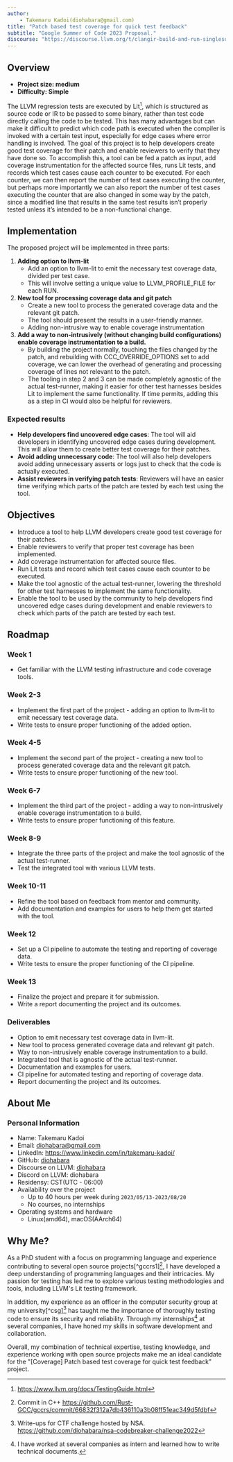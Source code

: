 ```yaml
---
author:
    - Takemaru Kadoi(diohabara@gmail.com)
title: "Patch based test coverage for quick test feedback"
subtitle: "Google Summer of Code 2023 Proposal."
discourse: "https://discourse.llvm.org/t/clangir-build-and-run-singlesource-benchmarks-using-clangir/68473"
---
```


## Overview

- **Project size: medium**
- **Difficulty: Simple**

The LLVM regression tests are executed by Lit[^llvm-testing], which is structured as source code or IR to be passed to some binary, rather than test code directly calling the code to be tested. This has many advantages but can make it difficult to predict which code path is executed when the compiler is invoked with a certain test input, especially for edge cases where error handling is involved. The goal of this project is to help developers create good test coverage for their patch and enable reviewers to verify that they have done so. To accomplish this, a tool can be fed a patch as input, add coverage instrumentation for the affected source files, runs Lit tests, and records which test cases cause each counter to be executed. For each counter, we can then report the number of test cases executing the counter, but perhaps more importantly we can also report the number of test cases executing the counter that are also changed in some way by the patch, since a modified line that results in the same test results isn’t properly tested unless it’s intended to be a non-functional change.

[^llvm-testing]: https://www.llvm.org/docs/TestingGuide.html

## Implementation

The proposed project will be implemented in three parts:

1. **Adding option to llvm-lit**
    - Add an option to llvm-lit to emit the necessary test coverage data, divided per test case.
    - This will involve setting a unique value to LLVM_PROFILE_FILE for each RUN.
2. **New tool for processing coverage data and git patch**
    - Create a new tool to process the generated coverage data and the relevant git patch.
    - The tool should present the results in a user-friendly manner.
    - Adding non-intrusive way to enable coverage instrumentation
3. **Add a way to non-intrusively (without changing build configurations) enable coverage instrumentation to a build.**
    - By building the project normally, touching the files changed by the patch, and rebuilding with CCC_OVERRIDE_OPTIONS set to add coverage, we can lower the overhead of generating and processing coverage of lines not relevant to the patch.
    - The tooling in step 2 and 3 can be made completely agnostic of the actual test-runner, making it easier for other test harnesses besides Lit to implement the same functionality. If time permits, adding this as a step in CI would also be helpful for reviewers.

### Expected results

- **Help developers find uncovered edge cases**: The tool will aid developers in identifying uncovered edge cases during development. This will allow them to create better test coverage for their patches.
- **Avoid adding unnecessary code**: The tool will also help developers avoid adding unnecessary asserts or logs just to check that the code is actually executed.
- **Assist reviewers in verifying patch tests**: Reviewers will have an easier time verifying which parts of the patch are tested by each test using the tool.

## Objectives

- Introduce a tool to help LLVM developers create good test coverage for their patches.
- Enable reviewers to verify that proper test coverage has been implemented.
- Add coverage instrumentation for affected source files.
- Run Lit tests and record which test cases cause each counter to be executed.
- Make the tool agnostic of the actual test-runner, lowering the threshold for other test harnesses to implement the same functionality.
- Enable the tool to be used by the community to help developers find uncovered edge cases during development and enable reviewers to check which parts of the patch are tested by each test.

## Roadmap

### Week 1

- Get familiar with the LLVM testing infrastructure and code coverage tools.

### Week 2-3

- Implement the first part of the project - adding an option to llvm-lit to emit necessary test coverage data.
- Write tests to ensure proper functioning of the added option.

### Week 4-5

- Implement the second part of the project - creating a new tool to process generated coverage data and the relevant git patch.
- Write tests to ensure proper functioning of the new tool.

### Week 6-7

- Implement the third part of the project - adding a way to non-intrusively enable coverage instrumentation to a build.
- Write tests to ensure proper functioning of this feature.

### Week 8-9

- Integrate the three parts of the project and make the tool agnostic of the actual test-runner.
- Test the integrated tool with various LLVM tests.

### Week 10-11

- Refine the tool based on feedback from mentor and community.
- Add documentation and examples for users to help them get started with the tool.

### Week 12

- Set up a CI pipeline to automate the testing and reporting of coverage data.
- Write tests to ensure the proper functioning of the CI pipeline.

### Week 13

- Finalize the project and prepare it for submission.
- Write a report documenting the project and its outcomes.

### Deliverables

- Option to emit necessary test coverage data in llvm-lit.
- New tool to process generated coverage data and relevant git patch.
- Way to non-intrusively enable coverage instrumentation to a build.
- Integrated tool that is agnostic of the actual test-runner.
- Documentation and examples for users.
- CI pipeline for automated testing and reporting of coverage data.
- Report documenting the project and its outcomes.

## About Me

### Personal Information

- Name: Takemaru Kadoi
- Email: [diohabara@gmail.com](mailto:diohabara@gmail.com)
- LinkedIn: <https://www.linkedin.com/in/takemaru-kadoi/>
- GitHub: [diohabara](https://github.com/diohabara)
- Discourse on LLVM: [diohabara](https://discourse.llvm.org/u/diohabara/)
- Discord on LLVM: diohabara
- Residensy: CST(UTC - 06:00)
- Availability over the project
  - Up to 40 hours per week during `2023/05/13-2023/08/20`
  - No courses, no internships
- Operating systems and hardware
  - Linux(amd64), macOS(AArch64)

## Why Me?

As a PhD student with a focus on programming language and experience contributing to several open source projects[^gccrs1][^gccrs2], I have developed a deep understanding of programming languages and their intricacies. My passion for testing has led me to explore various testing methodologies and tools, including LLVM's Lit testing framework.

[^gccrs2]: Commit in C++ <https://github.com/Rust-GCC/gccrs/commit/66832f312a7db436110a3b08ff51eac349d5fdbf>

In addition, my experience as an officer in the computer security group at my university[^csg][^nsa] has taught me the importance of thoroughly testing code to ensure its security and reliability. Through my internships[^intern] at several companies, I have honed my skills in software development and collaboration.

[^nsa]: Write-ups for CTF challenge hosted by NSA. <https://github.com/diohabara/nsa-codebreaker-challenge2022>
[^intern]: I have worked at several companies as intern and learned how to write technical documents.

Overall, my combination of technical expertise, testing knowledge, and experience working with open source projects make me an ideal candidate for the "[Coverage] Patch based test coverage for quick test feedback" project.
